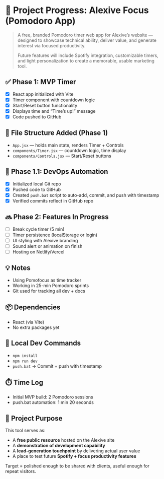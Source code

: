 # 📄 Project Progress: Alexive Focus (Pomodoro App)

> A free, branded Pomodoro timer web app for Alexive’s website — designed to showcase technical ability, deliver value, and generate interest via focused productivity.
>
> Future features will include Spotify integration, customizable timers, and light personalization to create a memorable, usable marketing tool.

## ✅ Phase 1: MVP Timer

- [x] React app initialized with Vite
- [x] Timer component with countdown logic
- [x] Start/Reset button functionality
- [x] Displays time and “Time’s up!” message
- [x] Code pushed to GitHub

## 📁 File Structure Added (Phase 1)

- `App.jsx` — holds main state, renders Timer + Controls
- `components/Timer.jsx` — countdown logic, time display
- `components/Controls.jsx` — Start/Reset buttons

## 🔧 Phase 1.1: DevOps Automation

- [x] Initialized local Git repo
- [x] Pushed code to GitHub
- [x] Created `push.bat` script to auto-add, commit, and push with timestamp
- [x] Verified commits reflect in GitHub repo

## 🔜 Phase 2: Features In Progress

- [ ] Break cycle timer (5 min)
- [ ] Timer persistence (localStorage or login)
- [ ] UI styling with Alexive branding
- [ ] Sound alert or animation on finish
- [ ] Hosting on Netlify/Vercel

## 💡 Notes

- Using Pomofocus as time tracker
- Working in 25-min Pomodoro sprints
- Git used for tracking all dev + docs

## 📦 Dependencies

- React (via Vite)
- No extra packages yet

## 🚀 Local Dev Commands

- `npm install`
- `npm run dev`
- `push.bat` → Commit + push with timestamp

## ⏱️ Time Log

- Initial MVP build: 2 Pomodoro sessions
- push.bat automation: 1 min 20 seconds

## 🎯 Project Purpose

This tool serves as:

- A **free public resource** hosted on the Alexive site
- A **demonstration of development capability**
- A **lead-generation touchpoint** by delivering actual user value
- A place to test future **Spotify + focus productivity features**

Target = polished enough to be shared with clients, useful enough for repeat visitors.
